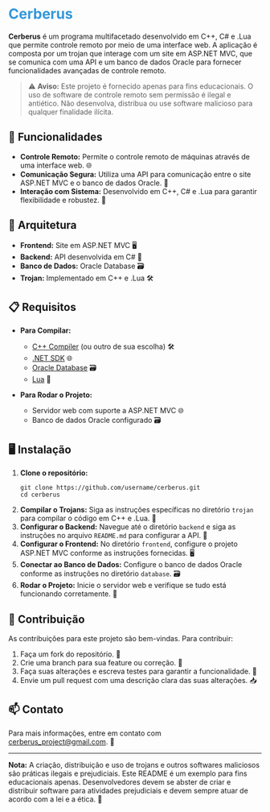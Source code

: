 # <span style="color: #3498db;">Cerberus</span>

**Cerberus** é um programa multifacetado desenvolvido em C++, C# e .Lua que permite controle remoto por meio de uma interface web. A aplicação é composta por um trojan que interage com um site em ASP.NET MVC, que se comunica com uma API e um banco de dados Oracle para fornecer funcionalidades avançadas de controle remoto.

> ⚠️ **Aviso:** Este projeto é fornecido apenas para fins educacionais. O uso de software de controle remoto sem permissão é ilegal e antiético. Não desenvolva, distribua ou use software malicioso para qualquer finalidade ilícita.

## 🚀 Funcionalidades

<ul>
  <li><strong>Controle Remoto:</strong> Permite o controle remoto de máquinas através de uma interface web. 🌐</li>
  <li><strong>Comunicação Segura:</strong> Utiliza uma API para comunicação entre o site ASP.NET MVC e o banco de dados Oracle. 🔐</li>
  <li><strong>Interação com Sistema:</strong> Desenvolvido em C++, C# e .Lua para garantir flexibilidade e robustez. 🔧</li>
</ul>

## 🧩 Arquitetura

<ul>
  <li><strong>Frontend:</strong> Site em ASP.NET MVC 🖥️</li>
  <li><strong>Backend:</strong> API desenvolvida em C# 🔄</li>
  <li><strong>Banco de Dados:</strong> Oracle Database 🗃️</li>
  <li><strong>Trojan:</strong> Implementado em C++ e .Lua 🛠️</li>
</ul>

## 📋 Requisitos

- **Para Compilar:**
  <ul>
    <li><a href="https://gcc.gnu.org/">C++ Compiler</a> (ou outro de sua escolha) 🛠️</li>
    <li><a href="https://dotnet.microsoft.com/download">.NET SDK</a> 🌐</li>
    <li><a href="https://www.oracle.com/database/">Oracle Database</a> 🗃️</li>
    <li><a href="https://www.lua.org/download.html">Lua</a> 📝</li>
  </ul>

- **Para Rodar o Projeto:**
  <ul>
    <li>Servidor web com suporte a ASP.NET MVC 🌐</li>
    <li>Banco de dados Oracle configurado 🗃️</li>
  </ul>

## 🖥️ Instalação

<ol>
  <li><strong>Clone o repositório:</strong>
    <pre><code>git clone https://github.com/username/cerberus.git
cd cerberus</code></pre>
  </li>
  <li><strong>Compilar o Trojans:</strong> Siga as instruções específicas no diretório <code>trojan</code> para compilar o código em C++ e .Lua. 🔧</li>
  <li><strong>Configurar o Backend:</strong> Navegue até o diretório <code>backend</code> e siga as instruções no arquivo <code>README.md</code> para configurar a API. 🔄</li>
  <li><strong>Configurar o Frontend:</strong> No diretório <code>frontend</code>, configure o projeto ASP.NET MVC conforme as instruções fornecidas. 🖥️</li>
  <li><strong>Conectar ao Banco de Dados:</strong> Configure o banco de dados Oracle conforme as instruções no diretório <code>database</code>. 🗃️</li>
  <li><strong>Rodar o Projeto:</strong> Inicie o servidor web e verifique se tudo está funcionando corretamente. 🚀</li>
</ol>

## 🤝 Contribuição

As contribuições para este projeto são bem-vindas. Para contribuir:

<ol>
  <li>Faça um fork do repositório. 🍴</li>
  <li>Crie uma branch para sua feature ou correção. 🌿</li>
  <li>Faça suas alterações e escreva testes para garantir a funcionalidade. 🧪</li>
  <li>Envie um pull request com uma descrição clara das suas alterações. 📥</li>
</ol>

## 📫 Contato

Para mais informações, entre em contato com <a href="mailto:cerberus_project@gmail.com">cerberus_project@gmail.com</a>. 📧

---

**Nota:** A criação, distribuição e uso de trojans e outros softwares maliciosos são práticas ilegais e prejudiciais. Este README é um exemplo para fins educacionais apenas. Desenvolvedores devem se abster de criar e distribuir software para atividades prejudiciais e devem sempre atuar de acordo com a lei e a ética. 🚫
